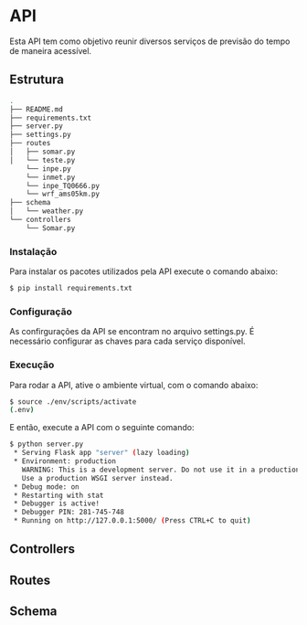 # API

Esta API tem como objetivo reunir diversos serviços de previsão do tempo
de maneira acessível.

## Estrutura

```bash
.
├── README.md
├── requirements.txt
├── server.py
├── settings.py
├── routes
│   ├── somar.py
│   └── teste.py
    └── inpe.py
    └── inmet.py
    └── inpe_TQ0666.py
    └── wrf_ams05km.py
├── schema
│   └── weather.py
└── controllers
    └── Somar.py
```

### Instalação

Para instalar os pacotes utilizados pela API execute o comando abaixo:

```bash
$ pip install requirements.txt
```

### Configuração

As confirgurações da API se encontram no arquivo settings.py. É necessário
configurar as chaves para cada serviço disponível.

### Execução

Para rodar a API, ative o ambiente virtual, com o comando abaixo:

```bash
$ source ./env/scripts/activate
(.env)
```

E então, execute a API com o seguinte comando:

```bash
$ python server.py
 * Serving Flask app "server" (lazy loading)
 * Environment: production
   WARNING: This is a development server. Do not use it in a production deployment.
   Use a production WSGI server instead.
 * Debug mode: on
 * Restarting with stat
 * Debugger is active!
 * Debugger PIN: 281-745-748
 * Running on http://127.0.0.1:5000/ (Press CTRL+C to quit)
```

## Controllers

## Routes

## Schema